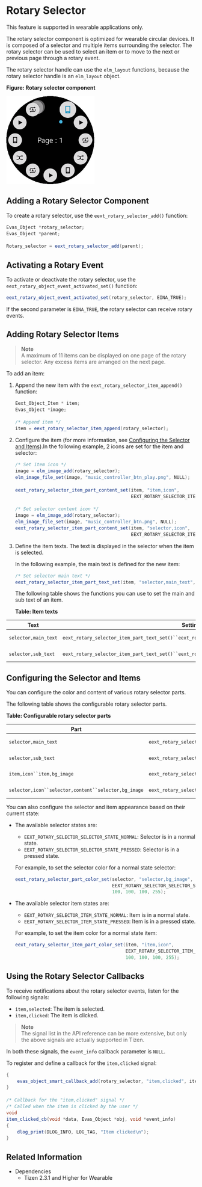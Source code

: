 # Rotary Selector

This feature is supported in wearable applications only.

The rotary selector component is optimized for wearable circular devices. It is composed of a selector and multiple items surrounding the selector. The rotary selector can be used to select an item or to move to the next or previous page through a rotary event.

The rotary selector handle can use the `elm_layout` functions, because the rotary selector handle is an `elm_layout` object.

**Figure: Rotary selector component**

![Rotary selector component](./media/rotary_selector.png)

## Adding a Rotary Selector Component

To create a rotary selector, use the `eext_rotary_selector_add()` function:

```csharp
Evas_Object *rotary_selector;
Evas_Object *parent;

Rotary_selector = eext_rotary_selector_add(parent);
```

## Activating a Rotary Event

To activate or deactivate the rotary selector, use the `eext_rotary_object_event_activated_set()` function:

```csharp
eext_rotary_object_event_activated_set(rotary_selector, EINA_TRUE);
```

If the second parameter is `EINA_TRUE`, the rotary selector can receive rotary events.

## Adding Rotary Selector Items

> **Note**  
> A maximum of 11 items can be displayed on one page of the rotary selector. Any excess items are arranged on the next page.

To add an item:

1. Append the new item with the `eext_rotary_selector_item_append()` function:

   ```csharp
   Eext_Object_Item * item;
   Evas_Object *image;

   /* Append item */
   item = eext_rotary_selector_item_append(rotary_selector);
   ```

2. Configure the item (for more information, see [Configuring the Selector and Items](#configuring-the-selector-and-items)).In the following example, 2 icons are set for the item and selector:

   ```csharp
   /* Set item icon */
   image = elm_image_add(rotary_selector);
   elm_image_file_set(image, "music_controller_btn_play.png", NULL);

   eext_rotary_selector_item_part_content_set(item, "item,icon",
                                              EEXT_ROTARY_SELECTOR_ITEM_STATE_NORMAL, image);

   /* Set selector content icon */
   image = elm_image_add(rotary_selector);
   elm_image_file_set(image, "music_controller_btn.png", NULL);
   eext_rotary_selector_item_part_content_set(item, "selector,icon",
                                              EEXT_ROTARY_SELECTOR_ITEM_STATE_NORMAL, image);
   ```

3. Define the item texts. The text is displayed in the selector when the item is selected.

   In the following example, the main text is defined for the new item:

   ```csharp
   /* Set selector main text */
   eext_rotary_selector_item_part_text_set(item, "selector,main_text", "Options");
   ```

   The following table shows the functions you can use to set the main and sub text of an item.

   **Table: Item texts**

| Text                 | Setting function                         | View                                     |
   |--------------------|----------------------------------------|----------------------------------------|
   | `selector,main_text` | `eext_rotary_selector_item_part_text_set()``eext_rotary_selector_item_domain_translatable_part_text_set()` | ![main_text](./media/rotary_selector_main_text.png) |
   | `selector,sub_text`  | `eext_rotary_selector_item_part_text_set()``eext_rotary_selector_item_domain_translatable_part_text_set()` | ![sub_text](./media/rotary_selector_sub_text.png) |

## Configuring the Selector and Items

You can configure the color and content of various rotary selector parts.

The following table shows the configurable rotary selector parts.

**Table: Configurable rotary selector parts**

| Part                                     | Setting function                         | View                                     |
|----------------------------------------|----------------------------------------|----------------------------------------|
| `selector,main_text`                     | `eext_rotary_selector_item_part_color_set()` | ![main_text](./media/rotary_selector_main.png) |
| `selector,sub_text`                      | `eext_rotary_selector_item_part_color_set()` | ![sub_text](./media/rotary_selector_sub.png) |
| `item,icon``item,bg_image`               | `eext_rotary_selector_item_part_content_set()``eext_rotary_selector_item_part_color_set()` | ![Item content](./media/rotary_selector_item.png) |
| `selector,icon``selector,content``selector,bg_image` | `eext_rotary_selector_part_content_set()``eext_rotary_selector_part_color_set()``eext_rotary_selector_part_content_get()` | ![Selector content](./media/rotary_selector_selector.png) |

You can also configure the selector and item appearance based on their current state:

- The available selector states are:

  - `EEXT_ROTARY_SELECTOR_SELECTOR_STATE_NORMAL`: Selector is in a normal state.
  - `EEXT_ROTARY_SELECTOR_SELECTOR_STATE_PRESSED`: Selector is in a pressed state.

  For example, to set the selector color for a normal state selector:

  ```csharp
  eext_rotary_selector_part_color_set(selector, "selector,bg_image",
                                      EEXT_ROTARY_SELECTOR_SELECTOR_STATE_NORMAL,
                                      100, 100, 100, 255);
  ```

- The available selector item states are:

  - `EEXT_ROTARY_SELECTOR_ITEM_STATE_NORMAL`: Item is in a normal state.
  - `EEXT_ROTARY_SELECTOR_ITEM_STATE_PRESSED`: Item is in a pressed state.

  For example, to set the item color for a normal state item:

  ```csharp
  eext_rotary_selector_item_part_color_set(item, "item,icon",
                                           EEXT_ROTARY_SELECTOR_ITEM_STATE_NORMAL,
                                           100, 100, 100, 255);
  ```

## Using the Rotary Selector Callbacks

To receive notifications about the rotary selector events, listen for the following signals:

- `item,selected`: The item is selected.
- `item,clicked`: The item is clicked.

> **Note**  
> The signal list in the API reference can be more extensive, but only the above signals are actually supported in Tizen.

In both these signals, the `event_info` callback parameter is `NULL`.

To register and define a callback for the `item,clicked` signal:

```csharp
{
    evas_object_smart_callback_add(rotary_selector, "item,clicked", item_clicked_cb, data);
}

/* Callback for the "item,clicked" signal */
/* Called when the item is clicked by the user */
void
item_clicked_cb(void *data, Evas_Object *obj, void *event_info)
{
    dlog_print(DLOG_INFO, LOG_TAG, "Item clicked\n");
}
```

## Related Information
- Dependencies
  - Tizen 2.3.1 and Higher for Wearable
